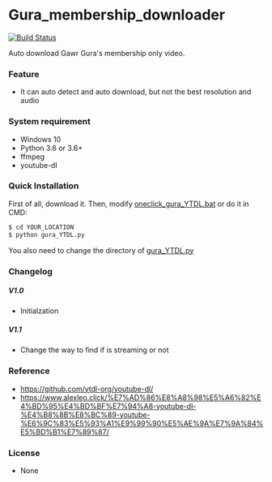 # Gura_membership_downloader

[![Build Status](https://travis-ci.org/joemccann/dillinger.svg?branch=master)](https://github.com/asd14526/Gura_membership_downloader/releases/)

 Auto download Gawr Gura's membership only video.

### Feature

  - It can auto detect and auto download, but not the best resolution and audio

### System requirement

  - Windows 10
  - Python 3.6 or 3.6+
  - ffmpeg
  - youtube-dl

### Quick Installation

First of all, download it.
Then, modify [oneclick_gura_YTDL.bat](https://github.com/asd14526/Gura_membership_downloader/blob/main/oneclick_gura_YTDL.bat) or do it in CMD:

```sh
$ cd YOUR_LOCATION
$ python gura_YTDL.py
```

You also need to change the directory of [gura_YTDL.py](https://github.com/asd14526/Gura_membership_downloader/blob/main/gura_YTDL.py)

### Changelog

  ##### V1.0
   - Initialzation
  ##### V1.1
   - Change the way to find if is streaming or not

### Reference

  - https://github.com/ytdl-org/youtube-dl/
  - https://www.alexleo.click/%E7%AD%86%E8%A8%98%E5%A6%82%E4%BD%95%E4%BD%BF%E7%94%A8-youtube-dl-%E4%B8%8B%E8%BC%89-youtube-%E6%9C%83%E5%93%A1%E9%99%90%E5%AE%9A%E7%9A%84%E5%BD%B1%E7%89%87/

### License
  - None
